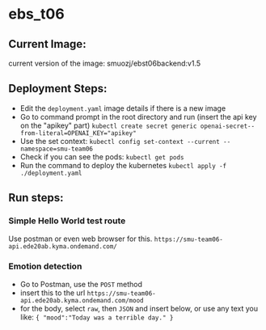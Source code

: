 # ebs_t06

## Current Image:
current version of the image: smuozj/ebst06backend:v1.5

## Deployment Steps:
- Edit the `deployment.yaml` image details if there is a new image
- Go to command prompt in the root directory and run (insert the api key on the "apikey" part)
`kubectl create secret generic openai-secret--from-literal=OPENAI_KEY="apikey"`
- Use the set context: `kubectl config set-context --current --namespace=smu-team06`
- Check if you can see the pods: `kubectl get pods`
- Run the command to deploy the kubernetes `kubectl apply -f ./deployment.yaml`

## Run steps:
### Simple Hello World test route
Use postman or even web browser for this.
`https://smu-team06-api.ede20ab.kyma.ondemand.com/`

### Emotion detection
- Go to Postman, use the `POST` method
- insert this to the url `https://smu-team06-api.ede20ab.kyma.ondemand.com/mood`
- for the body, select `raw`, then `JSON` and insert below, or use any text you like:
`
{
    "mood":"Today was a terrible day."
}
`



